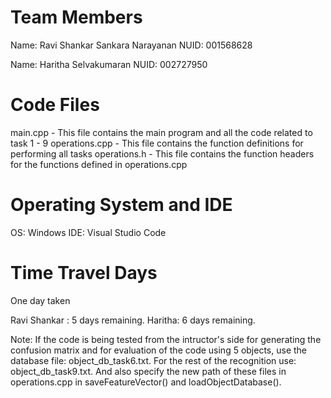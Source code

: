 # Team Members

Name: Ravi Shankar Sankara Narayanan
NUID: 001568628

Name: Haritha Selvakumaran
NUID: 002727950


# Code Files
 
main.cpp - This file contains the main program and all the code related to task 1 - 9
operations.cpp - This file contains the function definitions for performing all tasks
operations.h -  This file contains the function headers for the functions defined in operations.cpp

# Operating System and IDE
OS: Windows
IDE: Visual Studio Code

# Time Travel Days

One day taken

Ravi Shankar : 5 days remaining.
Haritha: 6 days remaining.

Note: If the code is being tested from the intructor's side for generating the confusion matrix and for evaluation of the code using 5 objects, use the database file: object_db_task6.txt. For the rest of the recognition use: object_db_task9.txt. And also specify the new path of these files in operations.cpp in saveFeatureVector() and loadObjectDatabase().  
